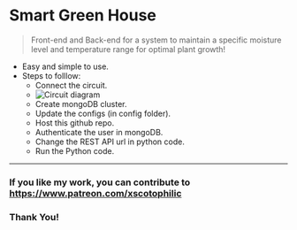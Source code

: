 # Smart Green House
> Front-end and Back-end for a system to maintain a specific moisture level and temperature range for optimal plant growth!

- Easy and simple to use.
- Steps to folllow:
  - Connect the circuit.
  - ![Circuit diagram](https://user-images.githubusercontent.com/47301282/117006745-6e7c9700-ad06-11eb-8775-879133c45fe1.png)
  - Create mongoDB cluster.
  - Update the configs (in config folder).
  - Host this github repo.
  - Authenticate the user in mongoDB.
  - Change the REST API url in python code.
  - Run the Python code.


---

### If you like my work, you can contribute to https://www.patreon.com/xscotophilic

### Thank You!

